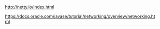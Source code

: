 http://netty.io/index.html

https://docs.oracle.com/javase/tutorial/networking/overview/networking.html
